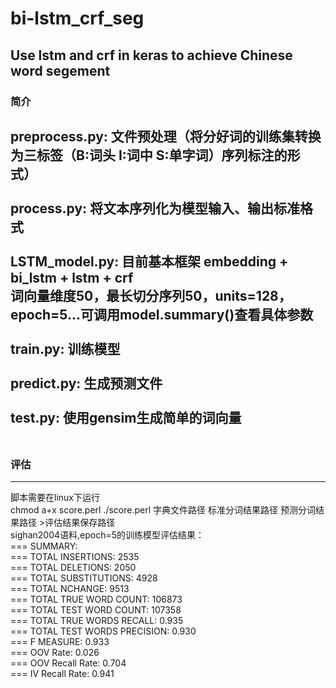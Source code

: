 # bi-lstm_crf_seg
## Use lstm and crf  in keras  to achieve Chinese word segement
### 简介
preprocess.py:      文件预处理（将分好词的训练集转换为三标签（B:词头 I:词中 S:单字词）序列标注的形式）</br>
</br>
process.py:         将文本序列化为模型输入、输出标准格式</br>
</br>
LSTM_model.py:      目前基本框架 embedding + bi_lstm + lstm + crf          </br>
                    词向量维度50，最长切分序列50，units=128，epoch=5...可调用model.summary()查看具体参数</br>
</br>
train.py:           训练模型</br>
</br>
predict.py:         生成预测文件</br>
</br>
test.py:            使用gensim生成简单的词向量</br>
</br>
-----------------
### 评估
-----------------
脚本需要在linux下运行 </br>
chmod a+x score.perl   ./score.perl 字典文件路径 标准分词结果路径 预测分词结果路径 >评估结果保存路径</br>
sighan2004语料,epoch=5的训练模型评估结果：</br>
=== SUMMARY:</br>
=== TOTAL INSERTIONS:	2535</br>
=== TOTAL DELETIONS:	2050</br>
=== TOTAL SUBSTITUTIONS:	4928</br>
=== TOTAL NCHANGE:	9513</br>
=== TOTAL TRUE WORD COUNT:	106873</br>
=== TOTAL TEST WORD COUNT:	107358</br>
=== TOTAL TRUE WORDS RECALL:	0.935</br>
=== TOTAL TEST WORDS PRECISION:	0.930</br>
=== F MEASURE:	0.933</br>
=== OOV Rate:	0.026</br>
=== OOV Recall Rate:	0.704</br>
=== IV Recall Rate:	0.941</br>
